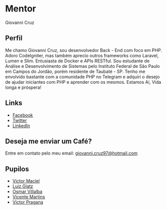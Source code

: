 # Mentor

Giovanni Cruz

## Perfil

Me chamo Giovanni Cruz, sou desenvolvedor Back - End com foco em PHP. Adoro CodeIgniter, mas também aprecio outros frameworks como
Laravel, Lumen e Slim. Entusiasta de Docker e APIs RESTful. Sou estudante de Análise e Desenvolvimento de Sistemas pelo Instituto
Federal de São Paulo em Campos do Jordão, porém residente de Taubaté - SP. Tenho me envolvido bastante com a comunidade PHP no Telegram
e adquiri o desejo de ajudar iniciantes com PHP e aprender com os mesmos. Estamos Aí, Vida longa e próspera!


## Links

* [Facebook](https://www.facebook.com/giovanni.cruz.1485)
* [Twitter](https://twitter.com/giovanni_cruz97)
* [LinkedIn](https://www.linkedin.com/in/giovanni-cruz-1011a6104)

## Deseja me enviar um Café?

Entre em contato pelo meu email: giovanni.cruz97@hotmail.com

## Pupilos

* [Victor Maciel](https://github.com/training-center/mentoria/blob/master/pupilos/perfis/VictorMaciel.md)
* [Luiz Glatz](https://github.com/training-center/mentoria/blob/master/pupilos/perfis/LuizGlatz.md)
* [Osmar Villalba](https://github.com/training-center/mentoria/blob/master/pupilos/perfis/OsmarVillalba.md)
* [Vicente Martins](https://github.com/training-center/mentoria/blob/master/pupilos/perfis/vicentimartins.md)
* [Victor Pragana](https://github.com/training-center/mentoria/blob/master/pupilos/perfis/VictorPragana.md)
